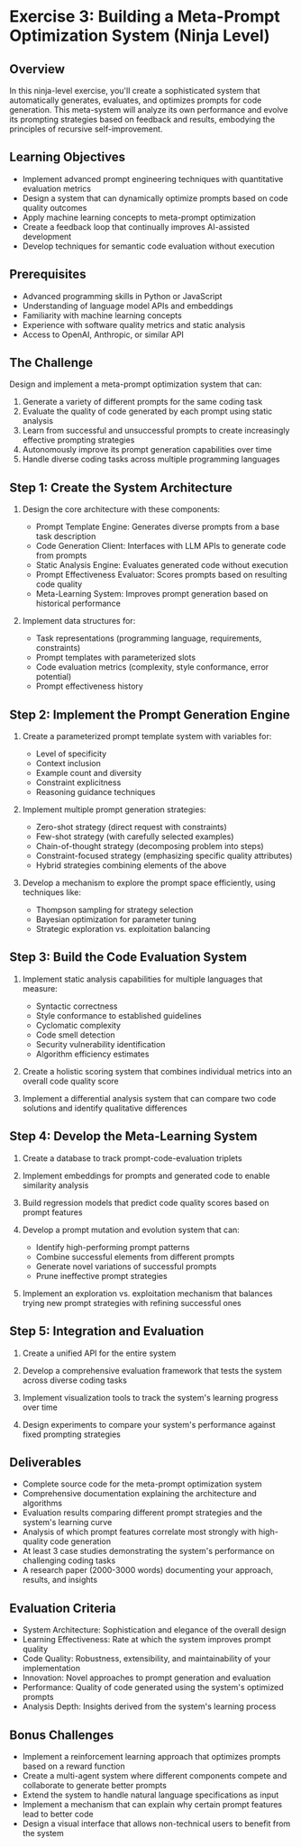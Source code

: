 # Exercise 3: Building a Meta-Prompt Optimization System (Ninja Level)

## Overview

In this ninja-level exercise, you'll create a sophisticated system that automatically generates, evaluates, and optimizes prompts for code generation. This meta-system will analyze its own performance and evolve its prompting strategies based on feedback and results, embodying the principles of recursive self-improvement.

## Learning Objectives

- Implement advanced prompt engineering techniques with quantitative evaluation metrics
- Design a system that can dynamically optimize prompts based on code quality outcomes
- Apply machine learning concepts to meta-prompt optimization
- Create a feedback loop that continually improves AI-assisted development
- Develop techniques for semantic code evaluation without execution

## Prerequisites

- Advanced programming skills in Python or JavaScript
- Understanding of language model APIs and embeddings
- Familiarity with machine learning concepts
- Experience with software quality metrics and static analysis
- Access to OpenAI, Anthropic, or similar API

## The Challenge

Design and implement a meta-prompt optimization system that can:

1. Generate a variety of different prompts for the same coding task
2. Evaluate the quality of code generated by each prompt using static analysis
3. Learn from successful and unsuccessful prompts to create increasingly effective prompting strategies
4. Autonomously improve its prompt generation capabilities over time
5. Handle diverse coding tasks across multiple programming languages

## Step 1: Create the System Architecture

1. Design the core architecture with these components:
   - Prompt Template Engine: Generates diverse prompts from a base task description
   - Code Generation Client: Interfaces with LLM APIs to generate code from prompts
   - Static Analysis Engine: Evaluates generated code without execution
   - Prompt Effectiveness Evaluator: Scores prompts based on resulting code quality
   - Meta-Learning System: Improves prompt generation based on historical performance

2. Implement data structures for:
   - Task representations (programming language, requirements, constraints)
   - Prompt templates with parameterized slots
   - Code evaluation metrics (complexity, style conformance, error potential)
   - Prompt effectiveness history

## Step 2: Implement the Prompt Generation Engine

1. Create a parameterized prompt template system with variables for:
   - Level of specificity
   - Context inclusion
   - Example count and diversity
   - Constraint explicitness
   - Reasoning guidance techniques

2. Implement multiple prompt generation strategies:
   - Zero-shot strategy (direct request with constraints)
   - Few-shot strategy (with carefully selected examples)
   - Chain-of-thought strategy (decomposing problem into steps)
   - Constraint-focused strategy (emphasizing specific quality attributes)
   - Hybrid strategies combining elements of the above

3. Develop a mechanism to explore the prompt space efficiently, using techniques like:
   - Thompson sampling for strategy selection
   - Bayesian optimization for parameter tuning
   - Strategic exploration vs. exploitation balancing

## Step 3: Build the Code Evaluation System

1. Implement static analysis capabilities for multiple languages that measure:
   - Syntactic correctness
   - Style conformance to established guidelines
   - Cyclomatic complexity
   - Code smell detection
   - Security vulnerability identification
   - Algorithm efficiency estimates

2. Create a holistic scoring system that combines individual metrics into an overall code quality score

3. Implement a differential analysis system that can compare two code solutions and identify qualitative differences

## Step 4: Develop the Meta-Learning System

1. Create a database to track prompt-code-evaluation triplets

2. Implement embeddings for prompts and generated code to enable similarity analysis

3. Build regression models that predict code quality scores based on prompt features

4. Develop a prompt mutation and evolution system that can:
   - Identify high-performing prompt patterns
   - Combine successful elements from different prompts
   - Generate novel variations of successful prompts
   - Prune ineffective prompt strategies

5. Implement an exploration vs. exploitation mechanism that balances trying new prompt strategies with refining successful ones

## Step 5: Integration and Evaluation

1. Create a unified API for the entire system

2. Develop a comprehensive evaluation framework that tests the system across diverse coding tasks

3. Implement visualization tools to track the system's learning progress over time

4. Design experiments to compare your system's performance against fixed prompting strategies

## Deliverables

- Complete source code for the meta-prompt optimization system
- Comprehensive documentation explaining the architecture and algorithms
- Evaluation results comparing different prompt strategies and the system's learning curve
- Analysis of which prompt features correlate most strongly with high-quality code generation
- At least 3 case studies demonstrating the system's performance on challenging coding tasks
- A research paper (2000-3000 words) documenting your approach, results, and insights

## Evaluation Criteria

- System Architecture: Sophistication and elegance of the overall design
- Learning Effectiveness: Rate at which the system improves prompt quality
- Code Quality: Robustness, extensibility, and maintainability of your implementation
- Innovation: Novel approaches to prompt generation and evaluation
- Performance: Quality of code generated using the system's optimized prompts
- Analysis Depth: Insights derived from the system's learning process

## Bonus Challenges

- Implement a reinforcement learning approach that optimizes prompts based on a reward function
- Create a multi-agent system where different components compete and collaborate to generate better prompts
- Extend the system to handle natural language specifications as input
- Implement a mechanism that can explain why certain prompt features lead to better code
- Design a visual interface that allows non-technical users to benefit from the system
